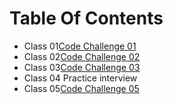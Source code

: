 # Table Of Contents

- Class 01[Code Challenge 01](arrayReverse/README.md)
- Class 02[Code Challenge 02](arrayShift/README.md)
- Class 03[Code Challenge 03](arrayBinarySearch/README.md)
- Class 04 Practice interview
- Class 05[Code Challenge 05](linkedList/README.md)